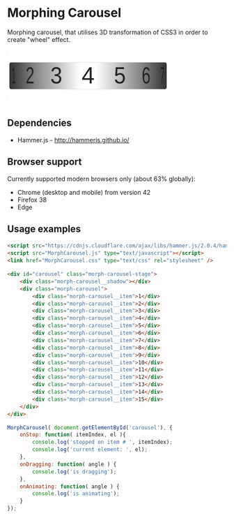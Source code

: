 # Morphing Carousel

Morphing carousel, that utilises 3D transformation of CSS3 in order to create "wheel" effect.

![alt tag](https://github.com/artemdemo/morphing-carousel/blob/master/img/morphing-carousel.png)

## Dependencies
* Hammer.js - http://hammerjs.github.io/

## Browser support
Currently supported modern browsers only (about 63% globally):

* Chrome (desktop and mobile) from version 42
* Firefox 38
* Edge

## Usage examples

```html
<script src="https://cdnjs.cloudflare.com/ajax/libs/hammer.js/2.0.4/hammer.min.js" type="text/javascript"></script>
<script src="MorphCarousel.js" type="text/javascript"></script>
<link href="MorphCarousel.css" type="text/css" rel="stylesheet" />
```

```html
<div id="carousel" class="morph-carousel-stage">
    <div class="morph-carousel__shadow"></div>
    <div class="morph-carousel">
        <div class="morph-carousel__item">1</div>
        <div class="morph-carousel__item">2</div>
        <div class="morph-carousel__item">3</div>
        <div class="morph-carousel__item">4</div>
        <div class="morph-carousel__item">5</div>
        <div class="morph-carousel__item">6</div>
        <div class="morph-carousel__item">7</div>
        <div class="morph-carousel__item">8</div>
        <div class="morph-carousel__item">9</div>
        <div class="morph-carousel__item">10</div>
        <div class="morph-carousel__item">11</div>
        <div class="morph-carousel__item">12</div>
        <div class="morph-carousel__item">13</div>
        <div class="morph-carousel__item">14</div>
        <div class="morph-carousel__item">15</div>
    </div>
</div>
```

```javascript
MorphCarousel( document.getElementById('carousel'), {
    onStop: function( itemIndex, el ){
        console.log('stopped on item # ', itemIndex);
        console.log('current element: ', el);
    },
    onDragging: function( angle ) {
        console.log('is dragging');
    },
    onAnimating: function( angle ) {
        console.log('is animating');
    }
});
```
